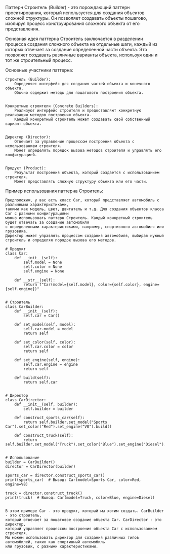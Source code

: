 Паттерн Строитель (Builder) - это порождающий паттерн проектирования, который используется для создания объектов сложной структуры.
Он позволяет создавать объекты пошагово, изолируя процесс конструирования сложного объекта от его представления.

Основная идея паттерна Строитель заключается в разделении процесса создания сложного объекта на отдельные шаги,
каждый из которых отвечает за создание определенной части объекта. Это позволяет создавать различные варианты объекта,
используя один и тот же строительный процесс.


Основные участники паттерна:

    Строитель (Builder):
        Определяет интерфейс для создания частей объекта и конечного объекта.
        Обычно содержит методы для пошагового построения объекта.


    Конкретные строители (Concrete Builders):
        Реализуют интерфейс строителя и предоставляют конкретную реализацию методов построения объекта.
        Каждый конкретный строитель может создавать свой собственный вариант объекта.


    Директор (Director):
        Отвечает за управление процессом построения объекта с использованием строителя.
        Может определять порядок вызова методов строителя и управлять его конфигурацией.


    Продукт (Product):
        Результат построения объекта, который создается с использованием строителя.
        Может представлять сложную структуру объекта или его части.


Пример использования паттерна Строитель:

    Предположим, у вас есть класс Car, который представляет автомобиль с различными характеристиками,
    такими как модель, цвет, двигатель и т.д. Для создания объектов класса Car с разными конфигурациями
    можно использовать паттерн Строитель. Каждый конкретный строитель будет отвечать за создание автомобиля
    с определенными характеристиками, например, спортивного автомобиля или грузовика.
    Директор может управлять процессом создания автомобиля, выбирая нужный строитель и определяя порядок вызова его методов.

    # Продукт
    class Car:
        def __init__(self):
            self.model = None
            self.color = None
            self.engine = None

        def __str__(self):
            return f"Car(model={self.model}, color={self.color}, engine={self.engine})"


    # Строитель
    class CarBuilder:
        def __init__(self):
            self.car = Car()

        def set_model(self, model):
            self.car.model = model
            return self

        def set_color(self, color):
            self.car.color = color
            return self

        def set_engine(self, engine):
            self.car.engine = engine
            return self

        def build(self):
            return self.car


    # Директор
    class CarDirector:
        def __init__(self, builder):
            self.builder = builder

        def construct_sports_car(self):
            return self.builder.set_model("Sports Car").set_color("Red").set_engine("V8").build()

        def construct_truck(self):
            return self.builder.set_model("Truck").set_color("Blue").set_engine("Diesel").build()


    # Использование
    builder = CarBuilder()
    director = CarDirector(builder)

    sports_car = director.construct_sports_car()
    print(sports_car)  # Вывод: Car(model=Sports Car, color=Red, engine=V8)

    truck = director.construct_truck()
    print(truck)  # Вывод: Car(model=Truck, color=Blue, engine=Diesel)


    В этом примере Car - это продукт, который мы хотим создать. CarBuilder - это строитель,
    который отвечает за пошаговое создание объекта Car. CarDirector - это директор,
    который управляет процессом построения объекта Car с использованием строителя.
    Мы можем использовать директор для создания различных типов автомобилей, таких как спортивный автомобиль
    или грузовик, с разными характеристиками.
